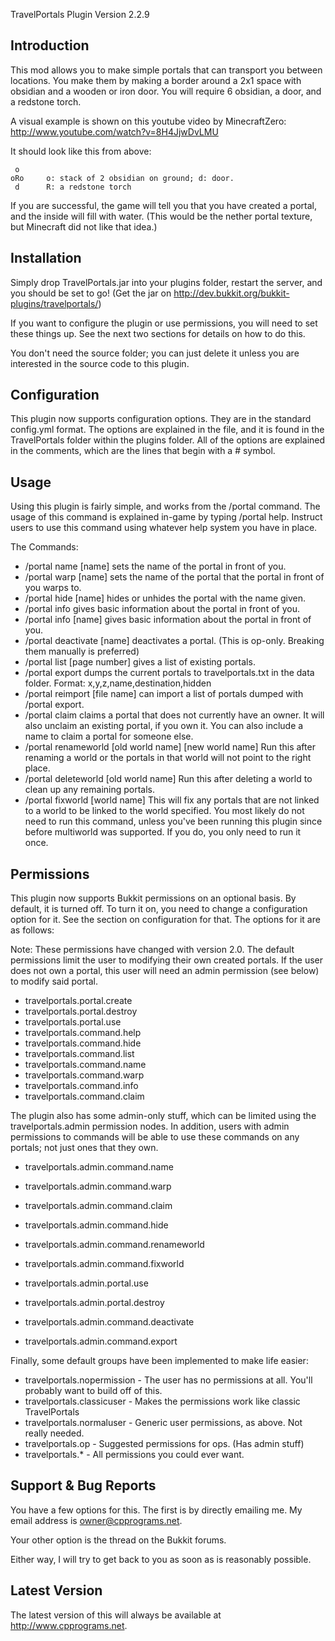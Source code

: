 TravelPortals Plugin
Version 2.2.9

Introduction 
------------

This mod allows you to make simple portals that can transport you between locations.
You make them by making a border around a 2x1 space with obsidian and a wooden or iron
door. You will require 6 obsidian, a door, and a redstone torch.

A visual example is shown on this youtube video by MinecraftZero: http://www.youtube.com/watch?v=8H4JjwDvLMU

It should look like this from above:

```
 o
oRo     o: stack of 2 obsidian on ground; d: door. 
 d      R: a redstone torch
```

If you are successful, the game will tell you that you have created a portal, and the inside will 
fill with water. (This would be the nether portal texture, but Minecraft did not like that idea.)


Installation
------------

Simply drop TravelPortals.jar into your plugins folder, restart the server, and you should be 
set to go! (Get the jar on http://dev.bukkit.org/bukkit-plugins/travelportals/)

If you want to configure the plugin or use permissions, you will need to set these
things up. See the next two sections for details on how to do this.

You don't need the source folder; you can just delete it unless you are interested in the source code
to this plugin. 

Configuration
-------------

This plugin now supports configuration options. They are in the standard
config.yml format. The options are explained in the file, and it is found in
the TravelPortals folder within the plugins folder. All of the options are explained in
the comments, which are the lines that begin with a # symbol.

Usage
-----

Using this plugin is fairly simple, and works from the /portal command. The usage of
this command is explained in-game by typing /portal help. Instruct users to use this
command using whatever help system you have in place. 

The Commands:
- /portal name [name] sets the name of the portal in front of you.
- /portal warp [name] sets the name of the portal that the portal in front of you warps to.
- /portal hide [name] hides or unhides the portal with the name given.
- /portal info gives basic information about the portal in front of you.
- /portal info [name] gives basic information about the portal in front of you.
- /portal deactivate [name] deactivates a portal. 
  (This is op-only. Breaking them manually is preferred)
- /portal list [page number] gives a list of existing portals. 
- /portal export dumps the current portals to travelportals.txt in the data folder.
  Format: x,y,z,name,destination,hidden
- /portal reimport [file name] can import a list of portals dumped with /portal export.
- /portal claim claims a portal that does not currently have an owner. It will also
  unclaim an existing portal, if you own it. You can also include a name to claim a
  portal for someone else.
- /portal renameworld [old world name] [new world name] Run this after renaming a world
  or the portals in that world will not point to the right place.
- /portal deleteworld [old world name] Run this after deleting a world to clean up any
  remaining portals.
- /portal fixworld [world name] This will fix any portals that are not linked to a world
  to be linked to the world specified. You most likely do not need to run this command,
  unless you've been running this plugin since before multiworld was supported. If you
  do, you only need to run it once.


Permissions
-----------

This plugin now supports Bukkit permissions on an optional basis. By default, it 
is turned off. To turn it on, you need to change a configuration option for it.
See the section on configuration for that. The options for it are as follows:

Note: These permissions have changed with version 2.0. The default permissions
limit the user to modifying their own created portals. If the user does
not own a portal, this user will need an admin permission (see below) to modify
said portal.

- travelportals.portal.create
- travelportals.portal.destroy
- travelportals.portal.use
- travelportals.command.help
- travelportals.command.hide
- travelportals.command.list
- travelportals.command.name
- travelportals.command.warp
- travelportals.command.info
- travelportals.command.claim

The plugin also has some admin-only stuff, which can be limited using the 
travelportals.admin permission nodes. In addition, users with admin permissions
to commands will be able to use these commands on any portals; not just ones that
they own.

- travelportals.admin.command.name
- travelportals.admin.command.warp
- travelportals.admin.command.claim
- travelportals.admin.command.hide
- travelportals.admin.command.renameworld
- travelportals.admin.command.fixworld
- travelportals.admin.portal.use
- travelportals.admin.portal.destroy

- travelportals.admin.command.deactivate
- travelportals.admin.command.export

Finally, some default groups have been implemented to make life easier: 

- travelportals.nopermission    - The user has no permissions at all. You'll probably want to build off of this.
- travelportals.classicuser     - Makes the permissions work like classic TravelPortals
- travelportals.normaluser      - Generic user permissions, as above. Not really needed.
- travelportals.op              - Suggested permissions for ops. (Has admin stuff)
- travelportals.*               - All permissions you could ever want.


Support & Bug Reports
---------------------

You have a few options for this. The first is by directly emailing me. My email address is owner@cpprograms.net. 

Your other option is the thread on the Bukkit forums.

Either way, I will try to get back to you as soon as is reasonably possible.

Latest Version
--------------

The latest version of this will always be available at http://www.cpprograms.net.
